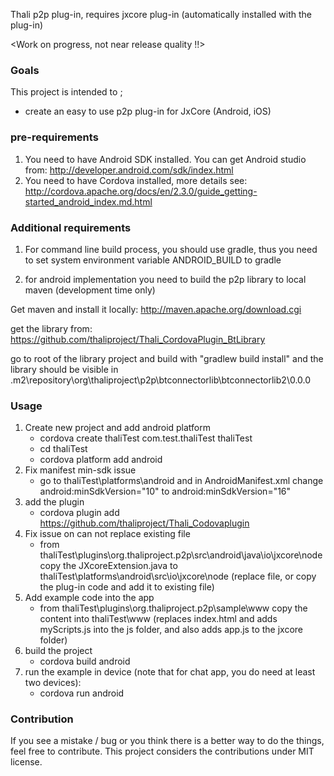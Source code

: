 Thali p2p plug-in, requires jxcore plug-in (automatically installed with the plug-in)

<Work on progress, not near release quality !!>
### Goals
This project is intended to ;
 - create an easy to use p2p plug-in for JxCore (Android, iOS)

### pre-requirements
 1. You need to have Android SDK installed. You can get Android studio from: http://developer.android.com/sdk/index.html
 2. You need to have Cordova installed, more details see: http://cordova.apache.org/docs/en/2.3.0/guide_getting-started_android_index.md.html  
 
### Additional requirements
1. For command line build process, you should use gradle, thus you need to set system environment variable ANDROID_BUILD to gradle

2. for android implementation you need to build the p2p library to local maven (development time only)

Get maven and install it locally: http://maven.apache.org/download.cgi

get the library from: https://github.com/thaliproject/Thali_CordovaPlugin_BtLibrary

go to root of the library project and build with "gradlew build install" and the library should be visible in <user folder>\.m2\repository\org\thaliproject\p2p\btconnectorlib\btconnectorlib2\0.0.0

### Usage

1. Create new project and add android platform
   * cordova create thaliTest com.test.thaliTest thaliTest
   * cd thaliTest
   * cordova platform add android
2. Fix manifest min-sdk issue
   * go to thaliTest\platforms\android and in AndroidManifest.xml change android:minSdkVersion="10" to android:minSdkVersion="16"
3. add the plugin
   * cordova plugin add https://github.com/thaliproject/Thali_Codovaplugin
4. Fix issue on can not replace existing file
   * from thaliTest\plugins\org.thaliproject.p2p\src\android\java\io\jxcore\node copy the JXcoreExtension.java to thaliTest\platforms\android\src\io\jxcore\node 
(replace file, or copy the plug-in code and add it to existing file)
5. Add example code into the app
   * from thaliTest\plugins\org.thaliproject.p2p\sample\www copy the content into thaliTest\www (replaces index.html and adds myScripts.js into the js folder, and also adds app.js to the jxcore folder)
6. build the project 
   * cordova build android
7. run the example in device (note that for chat app, you do need at least two devices):
   * cordova run android

### Contribution
If you see a mistake / bug or you think there is a better way to do the things, feel free to contribute. This project considers the contributions under MIT license.
